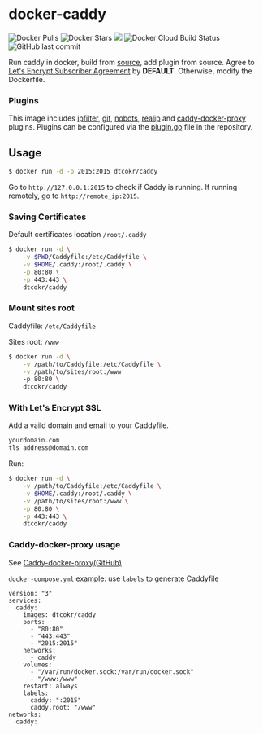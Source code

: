 # docker-caddy
![Docker Pulls](https://img.shields.io/docker/pulls/dtcokr/caddy)
![Docker Stars](https://img.shields.io/docker/stars/dtcokr/caddy)
[![](https://images.microbadger.com/badges/image/dtcokr/caddy.svg)](https://microbadger.com/images/dtcokr/caddy "Get your own image badge on microbadger.com")
![Docker Cloud Build Status](https://img.shields.io/docker/cloud/build/dtcokr/caddy)
![GitHub last commit](https://img.shields.io/github/last-commit/dtcokr/docker-caddy)

Run caddy in docker, build from [source](https://github.com/caddyserver/caddy), add plugin from source. Agree to [Let's Encrypt Subscriber Agreement](https://letsencrypt.org/documents/2017.11.15-LE-SA-v1.2.pdf) by **DEFAULT**. Otherwise, modify the Dockerfile.

### Plugins
This image includes [ipfilter](https://caddyserver.com/docs/http.ipfilter), [git](https://caddyserver.com/docs/http.git), [nobots](https://caddyserver.com/docs/http.nobots), [realip](https://caddyserver.com/docs/http.realip) and [caddy-docker-proxy](https://github.com/lucaslorentz/caddy-docker-proxy) plugins.
Plugins can be configured via the [plugin.go](https://github.com/dtcokr/docker-caddy/blob/master/plugin.go) file in the repository.

## Usage
```sh
$ docker run -d -p 2015:2015 dtcokr/caddy
```
Go to `http://127.0.0.1:2015` to check if Caddy is running. If running remotely, go to `http://remote_ip:2015`. 

### Saving Certificates
Default certificates location `/root/.caddy`
```sh
$ docker run -d \
    -v $PWD/Caddyfile:/etc/Caddyfile \
    -v $HOME/.caddy:/root/.caddy \
    -p 80:80 \
    -p 443:443 \
    dtcokr/caddy
```

### Mount sites root
Caddyfile: `/etc/Caddyfile`

Sites root: `/www`

```sh
$ docker run -d \
    -v /path/to/Caddyfile:/etc/Caddyfile \
    -v /path/to/sites/root:/www
    -p 80:80 \
    dtcokr/caddy
```

### With Let's Encrypt SSL
Add a vaild domain and email to your Caddyfile.
```sh
yourdomain.com
tls address@domain.com
```
Run:
```sh
$ docker run -d \
    -v /path/to/Caddyfile:/etc/Caddyfile \
    -v $HOME/.caddy:/root/.caddy \
    -v /path/to/sites/root:/www \
    -p 80:80 \
    -p 443:443 \
    dtcokr/caddy
```
### Caddy-docker-proxy usage
See [Caddy-docker-proxy(GitHub)](https://github.com/lucaslorentz/caddy-docker-proxy)

`docker-compose.yml` example: 
use `labels` to generate Caddyfile

```
version: "3"
services:
  caddy:
    images: dtcokr/caddy
    ports:
      - "80:80"
      - "443:443"
      - "2015:2015"
    networks:
      - caddy
    volumes:
      - "/var/run/docker.sock:/var/run/docker.sock"
      - "/www:/www"
    restart: always
    labels:
      caddy: ":2015"
      caddy.root: "/www"
networks:
  caddy:
```
